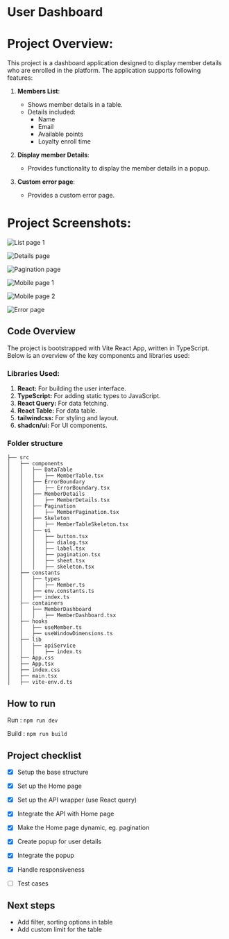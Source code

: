 # User Dashboard

# Project Overview:
This project is a dashboard application designed to display member details who are enrolled in the platform. The application supports following features:

1. **Members List**:
    - Shows member details in a table.
    - Details included:
        - Name
        - Email
        - Available points
        - Loyalty enroll time


2. **Display member Details**:
    - Provides functionality to display the member details in a popup.

3. **Custom error page**:
    - Provides a custom error page.


# Project Screenshots:

![List page 1](/src/assets/screenshots/table.png)

![Details page](/src/assets/screenshots/details.png)

![Pagination page](/src/assets/screenshots/pagination.png)

![Mobile page 1](/src/assets/screenshots/mobile1.png)

![Mobile page 2](/src/assets/screenshots/mobile2.png)

![Error page](/src/assets/screenshots/error.png)

## Code Overview

The project is bootstrapped with Vite React App, written in TypeScript. Below is an overview of the key components and libraries used:
    
### Libraries Used:

1. **React:** For building the user interface.
2. **TypeScript:** For adding static types to JavaScript.
3. **React Query:** For data fetching.
4. **React Table:** For data table.
5. **tailwindcss:** For styling and layout.
5. **shadcn/ui:** For UI components.


### Folder structure

```plaintext
├── src
│   ├── components
│   │   ├── DataTable
│   │   │   ├── MemberTable.tsx
│   │   ├── ErrorBoundary
│   │   │   ├── ErrorBoundary.tsx
│   │   ├── MemberDetails
│   │   │   ├── MemberDetails.tsx
│   │   ├── Pagination
│   │   │   ├── MemberPagination.tsx
│   │   ├── Skeleton
│   │   │   ├── MemberTableSkeleton.tsx
│   │   ├── ui
│   │   │   ├── button.tsx
│   │   │   ├── dialog.tsx
│   │   │   ├── label.tsx
│   │   │   ├── pagination.tsx
│   │   │   ├── sheet.tsx
│   │   │   ├── skeleton.tsx
│   ├── constants
│   │   ├── types
│   │   │   ├── Member.ts
│   │   ├── env.constants.ts
│   │   ├── index.ts
│   ├── containers
│   │   ├── MemberDashboard
│   │   │   ├── MemberDashboard.tsx
│   ├── hooks
│   │   ├── useMember.ts
│   │   ├── useWindowDimensions.ts
│   ├── lib
│   │   ├── apiService
│   │   │   ├── index.ts
│   ├── App.css
│   ├── App.tsx
│   ├── index.css
│   ├── main.tsx
│   ├── vite-env.d.ts
```

## How to run

Run : `npm run dev`

Build : `npm run build`


## Project checklist

- [X] Setup the base structure
- [X] Set up the Home page
- [X] Set up the API wrapper (use React query)
- [X] Integrate the API with Home page
- [X] Make the Home page dynamic, eg. pagination
- [X] Create popup for user details
- [X] Integrate the popup
- [X] Handle responsiveness
- [ ] Test cases


## Next steps

- Add filter, sorting options in table
- Add custom limit for the table